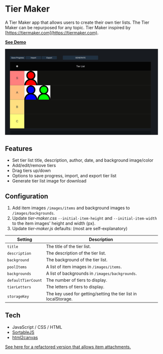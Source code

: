 # Tier Maker

A Tier Maker app that allows users to create their own tier lists. The Tier Maker can be repurposed for any topic. Tier Maker inspired by [https://tiermaker.com](https://tiermaker.com).

**[See Demo](https://redraptor10.github.io/tier-maker/)**

![](/screenshot.jpg)

## Features
- Set tier list title, description, author, date, and background image/color
- Add/edit/remove tiers
- Drag tiers up/down
- Options to save progress, import, and export tier list
- Generate tier list image for download

## Configuration
1. Add item images `/images/items` and background images to `/images/backgrounds`.
2. Update *tier-maker.css* `--initial-item-height` and `--initial-item-width` to the item images' height and width (px).
3. Update *tier-maker.js* defaults: (most are self-explanatory)

| Setting | Description |
| --- | --- |
| `title` | The title of the tier list. |
| `description` |The description of the tier list. |
| `background` | The background of the tier list. |
| `poolItems` | A list of item images in `/images/items`. |
| `backgrounds` | A list of backgrounds in `/images/backgrounds`. |
| `defaultTierCount` | The number of tiers to display. |
| `tierLetters` | The letters of tiers to display. |
| `storageKey` | The key used for getting/setting the tier list in localStorage. |

## Tech
- JavaScript / CSS / HTML
- [SortableJS](https://sortablejs.github.io/Sortable/)
- [html2canvas](https://html2canvas.hertzen.com/)

[See here for a refactored version that allows item attachments.](https://github.com/RedRaptor10/Tier-Maker-MK1)
